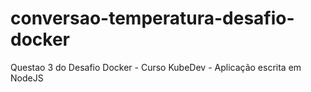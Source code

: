 # conversao-temperatura-desafio-docker
Questao 3 do Desafio Docker - Curso KubeDev - Aplicação escrita em NodeJS
